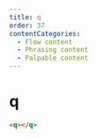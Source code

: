 ```yaml
---
title: q
order: 37
contentCategories:
  - Flow content
  - Phrasing content
  - Palpable content
---
```

# q

```html
<q></q>
```
